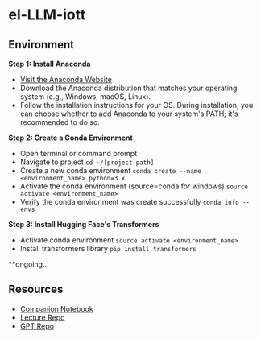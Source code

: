 # el-LLM-iott

## Environment
**Step 1: Install Anaconda**
- [Visit the Anaconda Website](https://www.anaconda.com/products/distribution)
- Download the Anaconda distribution that matches your operating system (e.g., Windows, macOS, Linux).
- Follow the installation instructions for your OS. During installation, you can choose whether to add Anaconda to your system's PATH; it's recommended to do so.

**Step 2: Create a Conda Environment**
- Open terminal or command prompt
- Navigate to project `cd ~/[project-path]`
- Create a new conda environment `conda create --name <environment_name> python=3.x`
- Activate the conda environment (source=conda for windows) `source activate <environment_name>`
- Verify the conda environment was create successfully `conda info --envs`

**Step 3: Install Hugging Face's Transformers**
- Activate conda environment `source activate <environment_name>`
- Install transformers library `pip install transformers`

**ongoing...

## Resources
- [Companion Notebook](https://colab.research.google.com/drive/1JMLa53HDuA-i7ZBmqV7ZnA3c_fvtXnx-?usp=sharing)
- [Lecture Repo](https://github.com/karpathy/ng-video-lecture)
- [GPT Repo](https://github.com/elliottbarnes/nanoGPT)
